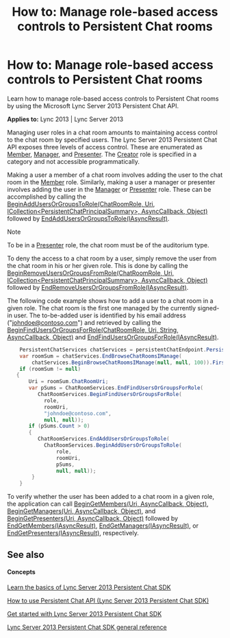 ﻿---
title: 'How to: Manage role-based access controls to Persistent Chat rooms'
TOCTitle: 'How to: Manage role-based access controls to Persistent Chat rooms'
ms:assetid: 73f67797-b48b-4cb5-97b7-d4baeb7ce46f
ms:mtpsurl: https://msdn.microsoft.com/en-us/library/Dn465902(v=office.15)
ms:contentKeyID: 57101388
ms.date: 07/24/2014
mtps_version: v=office.15
dev_langs:
- csharp
---

# How to: Manage role-based access controls to Persistent Chat rooms

Learn how to manage role-based access controls to Persistent Chat rooms by using the Microsoft Lync Server 2013 Persistent Chat API.


**Applies to:** Lync 2013 | Lync Server 2013

Managing user roles in a chat room amounts to maintaining access control to the chat room by specified users. The Lync Server 2013 Persistent Chat API exposes three levels of access control. These are enumerated as [Member](https://msdn.microsoft.com/en-us/library/jj266929\(v=office.15\)), [Manager](https://msdn.microsoft.com/en-us/library/jj266929\(v=office.15\)), and [Presenter](https://msdn.microsoft.com/en-us/library/jj266929\(v=office.15\)). The [Creator](https://msdn.microsoft.com/en-us/library/jj266929\(v=office.15\)) role is specified in a category and not accessible programmatically.

Making a user a member of a chat room involves adding the user to the chat room in the [Member](https://msdn.microsoft.com/en-us/library/jj266929\(v=office.15\)) role. Similarly, making a user a manager or presenter involves adding the user in the [Manager](https://msdn.microsoft.com/en-us/library/jj266929\(v=office.15\)) or [Presenter](https://msdn.microsoft.com/en-us/library/jj266929\(v=office.15\)) role. These can be accomplished by calling the [BeginAddUsersOrGroupsToRole(ChatRoomRole, Uri, ICollection\<PersistentChatPrincipalSummary\>, AsyncCallback, Object)](https://msdn.microsoft.com/en-us/library/jj267275\(v=office.15\)) followed by [EndAddUsersOrGroupsToRole(IAsyncResult)](https://msdn.microsoft.com/en-us/library/jj266344\(v=office.15\)).


> [!NOTE]
> <P>To be in a <A href="https://msdn.microsoft.com/en-us/library/jj266929(v=office.15)">Presenter</A> role, the chat room must be of the auditorium type.</P>



To deny the access to a chat room by a user, simply remove the user from the chat room in his or her given role. This is done by calling the [BeginRemoveUsersOrGroupsFromRole(ChatRoomRole, Uri, ICollection\<PersistentChatPrincipalSummary\>, AsyncCallback, Object)](https://msdn.microsoft.com/en-us/library/jj266883\(v=office.15\)) followed by [EndRemoveUsersOrGroupsFromRole(IAsyncResult)](https://msdn.microsoft.com/en-us/library/jj266858\(v=office.15\)).

The following code example shows how to add a user to a chat room in a given role. The chat room is the first one managed by the currently signed-in user. The to-be-added user is identified by his email address ("johndoe@contoso.com") and retrieved by calling the [BeginFindUsersOrGroupsForRole(ChatRoomRole, Uri, String, AsyncCallback, Object)](https://msdn.microsoft.com/en-us/library/jj266406\(v=office.15\)) and [EndFindUsersOrGroupsForRole(IAsyncResult)](https://msdn.microsoft.com/en-us/library/jj267864\(v=office.15\)).

``` csharp
    PersistentChatServices chatServices = persistentChatEndpoint.PersistentChatServices;
    var roomSum = chatServices.EndBrowseChatRoomsIManage(
        chatServices.BeginBrowseChatRoomsIManage(null, null, 100)).FirstOrDefault();
    if (roomSum != null)
   {
       Uri = roomSum.ChatRoomUri;
       var pSums = ChatRoomServices.EndFindUsersOrGroupsForRole(
          ChatRoomServices.BeginFindUsersOrGroupsForRole(
            role,
            roomUri,
            "johndoe@contoso.com",
            null, null));
       if (pSums.Count > 0)
       {
          ChatRoomServices.EndAddUsersOrGroupsToRole(
            ChatRoomServices.BeginAddUsersOrGroupsToRole(
                role,
                roomUri,
                pSums,
                null, null));
        }
    } 
```

To verify whether the user has been added to a chat room in a given role, the application can call [BeginGetMembers(Uri, AsyncCallback, Object)](https://msdn.microsoft.com/en-us/library/jj266927\(v=office.15\)), [BeginGetManagers(Uri, AsyncCallback, Object)](https://msdn.microsoft.com/en-us/library/jj267314\(v=office.15\)), and [BeginGetPresenters(Uri, AsyncCallback, Object)](https://msdn.microsoft.com/en-us/library/jj267236\(v=office.15\)) followed by [EndGetMembers(IAsyncResult)](https://msdn.microsoft.com/en-us/library/jj267865\(v=office.15\)), [EndGetManagers(IAsyncResult)](https://msdn.microsoft.com/en-us/library/jj267228\(v=office.15\)), or [EndGetPresenters(IAsyncResult)](https://msdn.microsoft.com/en-us/library/jj267554\(v=office.15\)), respectively.

## See also

#### Concepts

[Learn the basics of Lync Server 2013 Persistent Chat SDK](learn-the-basics-of-lync-server-2013-persistent-chat-sdk.md)

[How to use Persistent Chat API (Lync Server 2013 Persistent Chat SDK)](how-to-use-persistent-chat-api-lync-server-2013-persistent-chat-sdk.md)

[Get started with Lync Server 2013 Persistent Chat SDK](get-started-with-lync-server-2013-persistent-chat-sdk.md)

[Lync Server 2013 Persistent Chat SDK general reference](lync-server-2013-persistent-chat-sdk-general-reference.md)

